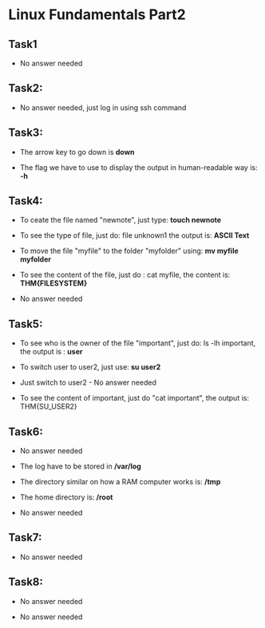 # Linux Fundamentals Part2

## Task1

- No answer needed

## Task2:

- No answer needed, just log in using ssh command

## Task3:

- The arrow key to go down is **down**

- The flag we have to use to display the output in human-readable way is: **-h**

## Task4:

- To ceate the file named "newnote", just type: **touch newnote**

- To see the type of file, just do: file unknown1 the output is: **ASCII Text**

- To move the file "myfile" to the folder "myfolder" using: **mv myfile myfolder**

- To see the content of the file, just do : cat myfile, the content is: **THM{FILESYSTEM}**

- No answer needed	

## Task5:

- To see who is the owner of the file "important", just do: ls -lh important, the output is : **user**

- To switch user to user2, just use: **su user2**

- Just switch to user2 - No answer needed

- To see the content of important, just do "cat important", the output is: THM{SU_USER2}

## Task6:

- No answer needed

- The log have to be stored in **/var/log**

- The directory similar on how a RAM computer works is: **/tmp**

- The home directory is: **/root**

- No answer needed

## Task7:

- No answer needed

## Task8:

- No answer needed

- No answer needed
